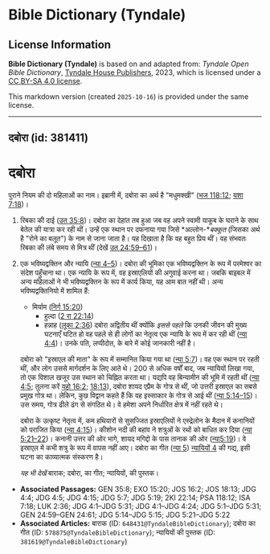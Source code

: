 # Bible Dictionary (Tyndale)

## License Information

**Bible Dictionary (Tyndale)** is based on and adapted from: _Tyndale Open Bible Dictionary_, [Tyndale House Publishers](https://tyndaleopenresources.com/), 2023, which is licensed under a [CC BY-SA 4.0 license](https://creativecommons.org/licenses/by-sa/4.0/legalcode.en).

This markdown version (created `2025-10-16`) is provided under the same license.



--------------------------------

## दबोरा (id: 381411)

दबोरा
=====

पुराने नियम की दो महिलाओं का नाम। इब्रानी में, दबोरा का अर्थ है "मधुमक्खी" ([भज 118:12](https://ref.ly/Ps118:12); [यशा 7:18](https://ref.ly/Isa7:18))।

1. रिबका की दाई ([उत 35:8](https://ref.ly/Gen35:8))। दबोरा का देहांत तब हुआ जब वह अपने स्वामी याकूब के घराने के साथ बेतेल की यात्रा कर रही थीं। उन्हें एक स्थान पर दफनाया गया जिसे *अल्लोन\-**बक्कूत* (जिसका अर्थ है "रोने का बलूत") के नाम से जाना जाता है। यह दिखाता है कि वह बहुत प्रिय थीं। वह संभवतः रिबका की लंबे समय से मित्र थीं (देखें [उत 24:59–61](https://ref.ly/Gen24:59-Gen24:61))।
2. एक भविष्यद्वक्तिन और न्यायि ([न्या 4–5](https://ref.ly/Judg4:1-Judg5:31))। दबोरा की भूमिका एक भविष्यद्वक्तिन के रूप में परमेश्वर का संदेश पहुँचाना था। एक न्यायि के रूप में, वह इस्राएलियों की अगुवाई करना था। जबकि बाइबल में अन्य महिलाओं ने भी भविष्यद्वक्तिन के रूप में कार्य किया, यह आम बात नहीं थी। अन्य भविष्यद्वक्तिनियो में शामिल हैं:

    * मिर्याम ([निर्ग 15:20](https://ref.ly/Exod15:20))
        * हुल्दा ([2 रा 22:14](https://ref.ly/2Kgs22:14))
        * हन्नाह ([लूका 2:36](https://ref.ly/Luke2:36))
        दबोरा अद्वितीय थीं क्योंकि *इससे पहले* कि उनकी जीवन की मुख्य घटनाएँ घटित हो वह पहले से ही लोगों का नेतृत्व एक न्यायि के रूप में कर रही थीं ([न्या 4:4](https://ref.ly/Judg4:4))। उनके पति, लप्पीदोत, के बारे में कोई जानकारी नहीं है।

    दबोरा को "इस्राएल की माता" के रूप में सम्मानित किया गया था ([न्या 5:7](https://ref.ly/Judg5:7))। वह एक स्थान पर रहती थीं, और लोग उससे मार्गदर्शन के लिए आते थे। 200 से अधिक वर्षों बाद, जब न्यायियों लिखा गया, तो एक विशाल खजूर उस स्थान को चिह्नित करता था। यद्यपि वह बिन्यामीन की भूमि में रहती थीं ([न्या 4:5](https://ref.ly/Judg4:5); तुलना करें [यहो 16:2](https://ref.ly/Josh16:2); [18:13](https://ref.ly/Josh18:13)), दबोरा शायद एप्रैम के गोत्र से थीं, जो उत्तरी इस्राएल का सबसे प्रमुख गोत्र था। लेकिन, कुछ विद्वान कहते हैं कि वह इस्साकार के गोत्र से आई थीं ([न्या 5:14–15](https://ref.ly/Judg5:14-Judg5:15))। उस समय, गोत्र ढीले ढंग से संगठित थे। वे हमेशा अपने निर्धारित क्षेत्र में नहीं रहते थे।

    दबोरा के उत्कृष्ट नेतृत्व में, कम हथियारों से सुसज्जित इस्राएलियों ने एस्द्रेलोन के मैदान में कनानियों को पराजित किया ([न्या 4:15](https://ref.ly/Judg4:15))। कीशोन नदी की बहांव ने शत्रुओं के रथों को बाधित कर दिया ([न्या 5:21–22](https://ref.ly/Judg5:21-Judg5:22))। कनानी उत्तर की ओर भागे, शायद मगिद्दो के पास तानाक की ओर ([न्या5:19](https://ref.ly/Judg5:19))। वे इस्राएल में कभी शत्रु के रूप में वापस नहीं आए। दबोरा का गीत ([न्या 5](https://ref.ly/Judg5:1-Judg5:31)) [न्यायियों 4](https://ref.ly/Judg4:1-Judg4:24) की गद्य, इसी घटना का काव्यात्मक संस्करण है।

    *यह भी देखें* बाराक; दबोरा, का गीत; न्यायियों, की पुस्तक।

* **Associated Passages:** GEN 35:8; EXO 15:20; JOS 16:2; JOS 18:13; JDG 4:4; JDG 4:5; JDG 4:15; JDG 5:7; JDG 5:19; 2KI 22:14; PSA 118:12; ISA 7:18; LUK 2:36; JDG 4:1–JDG 5:31; JDG 4:1–JDG 4:24; JDG 5:1–JDG 5:31; GEN 24:59–GEN 24:61; JDG 5:14–JDG 5:15; JDG 5:21–JDG 5:22
* **Associated Articles:** बाराक (ID: `648431@TyndaleBibleDictionary`); दबोरा का गीत (ID: `578875@TyndaleBibleDictionary`); न्यायियों की पुस्तक  (ID: `381619@TyndaleBibleDictionary`)

